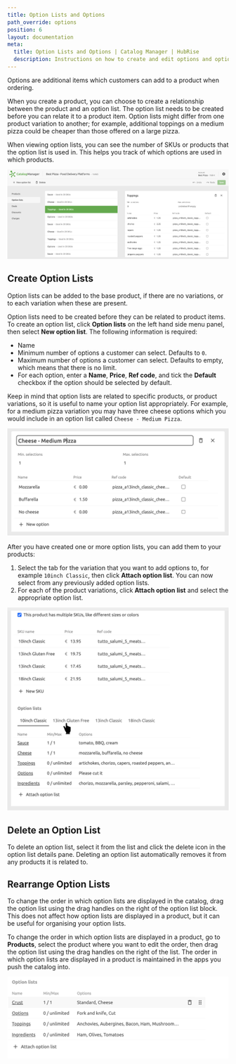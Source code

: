 ```yaml
---
title: Option Lists and Options
path_override: options
position: 6
layout: documentation
meta:
  title: Option Lists and Options | Catalog Manager | HubRise
  description: Instructions on how to create and edit options and option lists in Catalog Manager. Synchronise catalogs between your EPOS and your apps.
---
```


Options are additional items which customers can add to a product when ordering.

When you create a product, you can choose to create a relationship between the product and an option list. The option list needs to be created before you can relate it to a product item. Option lists might differ from one product variation to another; for example, additional toppings on a medium pizza could be cheaper than those offered on a large pizza.

When viewing option lists, you can see the number of SKUs or products that the option list is used in. This helps you track of which options are used in which products.

![Catalog Manager Option List](./images/003-2x-option-lists.png)

## Create Option Lists

Option lists can be added to the base product, if there are no variations, or to each variation when these are present.

Option lists need to be created before they can be related to product items. To create an option list, click **Option lists** on the left hand side menu panel, then select **New option list**. The following information is required:

- Name
- Minimum number of options a customer can select. Defaults to `0`.
- Maximum number of options a customer can select. Defaults to empty, which means that there is no limit.
- For each option, enter a **Name**, **Price**, **Ref code**, and tick the **Default** checkbox if the option should be selected by default.

Keep in mind that option lists are related to specific products, or product variations, so it is useful to name your option list appropriately. For example, for a medium pizza variation you may have three cheese options which you would include in an option list called `Cheese - Medium Pizza`.

![Catalog Manager Option List details](./images/004-2x-option-list-details.png)

After you have created one or more option lists, you can add them to your products:

1. Select the tab for the variation that you want to add options to, for example `10inch Classic`, then click **Attach option list**. You can now select from any previously added option lists.
1. For each of the product variations, click **Attach option list** and select the appropriate option list.

![Catalog Manager Add Option List](./images/011-2x-product-option-list-tabs.png)

## Delete an Option List

To delete an option list, select it from the list and click the delete icon in the option list details pane. Deleting an option list automatically removes it from any products it is related to.

## Rearrange Option Lists

To change the order in which option lists are displayed in the catalog, drag the option list using the drag handles on the right of the option list block. This
does not affect how option lists are displayed in a product, but it can be useful for organising your option lists.

To change the order in which option lists are displayed in a product, go to **Products**, select the product where you want to edit the order, then drag the option list using the drag handles on the right of the list. The order in which option lists are displayed in a product is maintained in the apps you push the catalog into.

![Catalog Manager Drag Option List](./images/022-option-list-drag.png)
